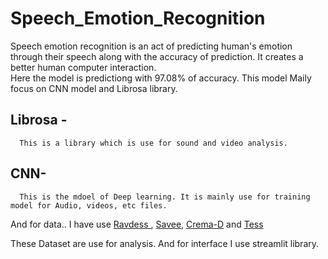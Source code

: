 # Speech_Emotion_Recognition
Speech emotion recognition is an act of predicting human's emotion through their speech along with the accuracy of prediction. It creates a better human computer interaction.<br>
Here the model is predictiong with 97.08% of accuracy. This model Maily focus on CNN model and Librosa library. <br>
## Librosa -
      This is a library which is use for sound and video analysis.
## CNN-
      This is the mdoel of Deep learning. It is mainly use for training model for Audio, videos, etc files. 

And for data.. I have use <a href="https://www.kaggle.com/datasets/uwrfkaggler/ravdess-emotional-speech-audio">Ravdess </a> , <a href="https://www.kaggle.com/datasets/ejlok1/surrey-audiovisual-expressed-emotion-savee"> Savee</a>, <a href="https://www.kaggle.com/datasets/ejlok1/cremad?resource=download">Crema-D</a> and <a href="https://www.kaggle.com/datasets/ejlok1/toronto-emotional-speech-set-tess">Tess</a>

These Dataset are use for analysis.
And for interface I use streamlit library.
